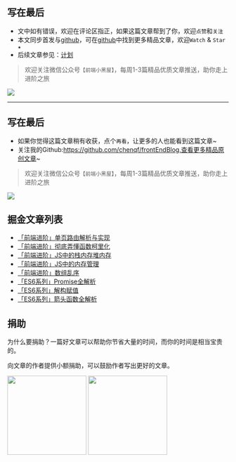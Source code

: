 
## 写在最后

+ 文中如有错误，欢迎在评论区指正，如果这篇文章帮到了你，欢迎`点赞`和`关注`
+ 本文同步首发与[github](https://github.com/chenqf/frontEndBlog)，可在[github](https://github.com/chenqf/frontEndBlog)中找到更多精品文章，欢迎`Watch` & `Star ★`
+ 后续文章参见：[计划](https://github.com/chenqf/frontEndBlog/blob/master/PLAN.md)

> 欢迎关注微信公众号`【前端小黑屋】`，每周1-3篇精品优质文章推送，助你走上进阶之旅

![](https://raw.githubusercontent.com/chenqf/frontEndBlog/master/gongzhonghao.jpg)



**************


## 写在最后

+ 如果你觉得这篇文章稍有收获，点个`再看`，让更多的人也能看到这篇文章~
+ 关注我的Github:https://github.com/chenqf/frontEndBlog,查看更多精品原创文章~

> 欢迎关注微信公众号`【前端小黑屋】`，每周1-3篇精品优质文章推送，助你走上进阶之旅

![](https://user-gold-cdn.xitu.io/2019/7/1/16bac295d25e37db?w=258&h=258&f=jpeg&s=27497)





## 掘金文章列表

+ [「前端进阶」单页路由解析与实现](https://juejin.im/post/5d2d19ccf265da1b7f29b05f)
+ [「前端进阶」彻底弄懂函数柯里化](https://juejin.im/post/5d2299faf265da1bb67a3b65)
+ [「前端进阶」JS中的栈内存堆内存](https://juejin.im/post/5d116a9df265da1bb47d717b)
+ [「前端进阶」JS中的内存管理](https://juejin.im/post/5d0706a6f265da1bc23f77a9)
+ [「前端进阶」数组乱序](https://juejin.im/post/5d004ad95188257c6b518056)
+ [「ES6系列」Promise全解析](https://juejin.im/post/5d06e9c76fb9a07ee4636235)
+ [「ES6系列」解构赋值](https://juejin.im/post/5d02f267f265da1bb776648b)
+ [「ES6系列」箭头函数全解析](https://juejin.im/post/5cfdb35af265da1bb96fd17b)









## 捐助

为什么要捐助？一篇好文章可以帮助你节省大量的时间，而你的时间是相当宝贵的。

向文章的作者提供小额捐助，可以鼓励作者写出更好的文章。

<div>
    <img width="180px" src="https://raw.githubusercontent.com/chenqf/frontEndBlog/master/wc.png"/>
    <img width="180px" src="https://raw.githubusercontent.com/chenqf/frontEndBlog/master/zhi.png"/>
</div>